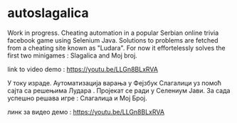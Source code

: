 # autoslagalica
Work in progress.
Cheating automation in a popular Serbian online trivia facebook game using Selenium Java.
Solutions to problems are fetched from a cheating site known as "Ludara".
For now it effortelessly solves the first two minigames :
Slagalica and Moj broj.

link to video demo : https://youtu.be/LLGn8BLxRVA



У току израде.
Аутоматизација варања у Фејзбук Слагалици уз помоћ сајта са решењима Лудара .
Пројекат се ради у Селениум Јави.
За сада успешно решава игре : Слагалица и Мој Број.


линк за видео демо : https://youtu.be/LLGn8BLxRVA